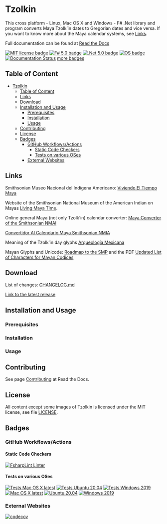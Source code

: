 # Tzolkin

This cross platform - Linux, Mac OS X and Windows - F# .Net library and program converts Maya Tzolk’in dates to Gregorian dates and vice versa.
If you want to know more about the Maya calendar systems, see [Links](#links).

Full documentation can be found at [Read the Docs](https://tzolkin.readthedocs.io/en/latest/)

[![MIT license badge](https://img.shields.io/github/license/Release-Candidate/Tzolkin)](https://github.com/Release-Candidate/Tzolkin/blob/main/LICENSE)
[![F# 5.0 badge](https://img.shields.io/badge/F%23-5.0-brightgreen?style=flat)](https://fsharp.org/)
[![.Net 5.0 badge](https://img.shields.io/badge/.Net-5.0-brightgreen?style=flat)](https://dotnet.microsoft.com/download)
[![OS badge](https://img.shields.io/badge/Runs%20on-Linux%7COS%20X%7CWindows-brightgreen?style=flat)](https://dotnet.microsoft.com/download)
[![Documentation Status](https://readthedocs.org/projects/tzolkin/badge/?version=latest)](https://tzolkin.readthedocs.io/en/latest/?badge=latest)
[more badges](#badges)

## Table of Content

- [Tzolkin](#tzolkin)
  - [Table of Content](#table-of-content)
  - [Links](#links)
  - [Download](#download)
  - [Installation and Usage](#installation-and-usage)
    - [Prerequisites](#prerequisites)
    - [Installation](#installation)
    - [Usage](#usage)
  - [Contributing](#contributing)
  - [License](#license)
  - [Badges](#badges)
    - [GitHub Workflows/Actions](#github-workflowsactions)
      - [Static Code Checkers](#static-code-checkers)
      - [Tests on various OSes](#tests-on-various-oses)
    - [External Websites](#external-websites)

## Links

Smithsonian Museo Nacional del Indígena Americano: [Viviendo El Tiempo Maya](https://maya.nmai.si.edu/es)

Website of the Smithsonian National Museum of the American Indian on Mayas [Living Maya Time](https://maya.nmai.si.edu/).

Online general Maya (not only Tzolk’in) calendar converter: [Maya Converter of the Smithsonian NMAI](https://maya.nmai.si.edu/calendar/maya-calendar-converter)

[Convertidor Al Calendario Maya Smithsonian NMIA](https://maya.nmai.si.edu/es/calendario/convertidor-de-calendario-maya)

Meaning of the Tzolk’in day glyphs [Arqueología Mexicana](https://arqueologiamexicana.mx/dias-mayas)

Mayan Glyphs and Unicode: [Roadmap to the SMP](https://www.unicode.org/roadmaps/smp/) and the PDF [Updated List of Characters for Mayan Codices](https://www.unicode.org/L2/L2020/20248-mayan-update.pdf)

## Download

List of changes: [CHANGELOG.md](https://github.com/Release-Candidate/Tzolkin/blob/main/CHANGELOG.md)

[Link to the latest release](https://github.com/Release-Candidate/Tzolkin/releases/latest)

## Installation and Usage

### Prerequisites

### Installation

### Usage

## Contributing

See page [Contributing](https://tzolkin.readthedocs.io/en/latest/contributing/) at Read the Docs.

## License

All content except some images of Tzolkin is licensed under the MIT license, see file [LICENSE](https://github.com/Release-Candidate/Tzolkin/blob/main/LICENSE).

## Badges

### GitHub Workflows/Actions

#### Static Code Checkers

[![FsharpLint Linter](https://github.com/Release-Candidate/Tzolkin/actions/workflows/fsharplint.yml/badge.svg)](https://github.com/Release-Candidate/Tzolkin/actions/workflows/fsharplint.yml)

#### Tests on various OSes

[![Tests Mac OS X latest](https://github.com/Release-Candidate/Tzolkin/actions/workflows/osx_test.yml/badge.svg)](https://github.com/Release-Candidate/Tzolkin/actions/workflows/osx_test.yml)
[![Tests Ubuntu 20.04](https://github.com/Release-Candidate/Tzolkin/actions/workflows/linux_test.yml/badge.svg)](https://github.com/Release-Candidate/Tzolkin/actions/workflows/linux_test.yml)
[![Tests Windows 2019](https://github.com/Release-Candidate/Tzolkin/actions/workflows/windows_test.yml/badge.svg)](https://github.com/Release-Candidate/Tzolkin/actions/workflows/windows_test.yml)
[![Mac OS X latest](https://github.com/Release-Candidate/Tzolkin/actions/workflows/osx.yml/badge.svg)](https://github.com/Release-Candidate/Tzolkin/actions/workflows/osx.yml)
[![Ubuntu 20.04](https://github.com/Release-Candidate/Tzolkin/actions/workflows/linux.yml/badge.svg)](https://github.com/Release-Candidate/Tzolkin/actions/workflows/linux.yml)
[![Windows 2019](https://github.com/Release-Candidate/Tzolkin/actions/workflows/windows.yml/badge.svg)](https://github.com/Release-Candidate/Tzolkin/actions/workflows/windows.yml)

### External Websites

[![codecov](https://codecov.io/gh/Release-Candidate/Tzolkin/branch/main/graph/badge.svg)](https://codecov.io/gh/Release-Candidate/Tzolkin)
